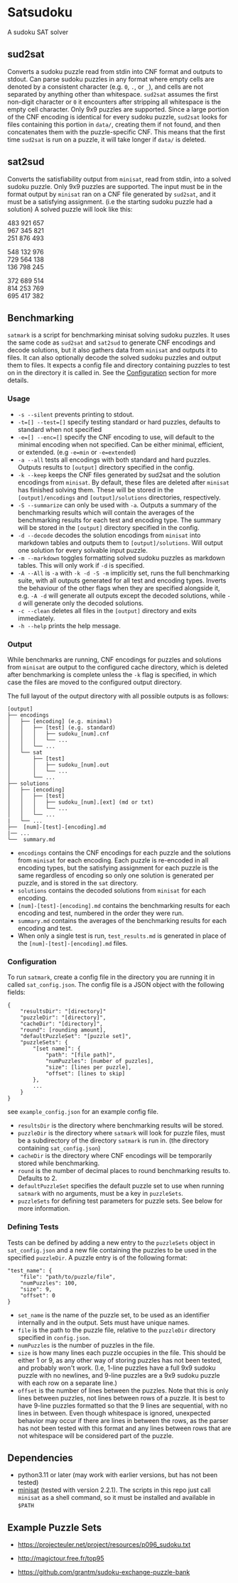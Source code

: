 # Satsudoku
A sudoku SAT solver

## sud2sat
Converts a sudoku puzzle read from stdin into CNF format and outputs to stdout.
Can parse sudoku puzzles in any format where empty cells are denoted by a consistent character (e.g. `0`, `.`, or `_`), and cells are not separated by anything other than whitespace. `sud2sat` assumes the first non-digit character or `0` it encounters after stripping all whitespace is the empty cell character. Only 9x9 puzzles are supported. Since a large portion of the CNF encoding is identical for every sudoku puzzle, `sud2sat` looks for files containing this portion in `data/`, creating them if not found, and then concatenates them with the puzzle-specific CNF. This means that the first time `sud2sat` is run on a puzzle, it will take longer if `data/` is deleted.
## sat2sud
Converts the satisfiability output from `minisat`, read from stdin, into a solved sudoku puzzle.
Only 9x9 puzzles are supported. The input must be in the format output by `minisat` ran on a CNF file generated by `sud2sat`, and it must be a satisfying assignment. (i.e the starting sudoku puzzle had a solution) A solved puzzle will look like this:  

483 921 657  
967 345 821   
251 876 493   

548 132 976  
729 564 138   
136 798 245   
 
372 689 514   
814 253 769   
695 417 382  

## Benchmarking
`satmark` is a script for benchmarking minisat solving sudoku puzzles. It uses the same code as `sud2sat` and `sat2sud` to generate CNF encodings and decode solutions, but it also gathers data from `minisat` and outputs it to files. It can also optionally decode the solved sudoku puzzles and output them to files. It expects a config file and directory containing puzzles to test on in the directory it is called in. See the [Configuration](#configuration) section for more details.
### Usage
-  `-s --silent` prevents printing to stdout.
- `-t=[] --test=[]` specify testing standard or hard puzzles, defaults to standard when not specified
- `-e=[] --enc=[]` specify the CNF encoding to use, will default to the minimal encoding when not specified. Can be either minimal, efficient, or extended. (e.g `-e=min` or `-e=extended`)
- `-a --all` tests all encodings with both standard and hard puzzles. Outputs results to `[output]` directory specified in the config.
- `-k --keep` keeps the CNF files generated by sud2sat and the solution encodings from `minisat`. By default, these files are deleted after `minisat` has finished solving them. These will be stored in the `[output]/encodings` and `[output]/solutions` directories, respectively.
- `-S --summarize` can only be used with `-a`. Outputs a summary of the benchmarking results which will contain the averages of the benchmarking results for each test and encoding type. The summary will be stored in the `[output]` directory specified in the config.
- `-d --decode` decodes the solution encodings from `minisat` into markdown tables and outputs them to `[output]/solutions`. Will output one solution for every solvable input puzzle.
- `-m --markdown` toggles formatting solved sudoku puzzles as markdown tables. This will only work if `-d` is specified.
- `-A --All` is `-a` with `-k -d -S -m` implicitly set, runs the full benchmarking suite, with all outputs generated for all test and encoding types. Inverts the behaviour of the other flags when they are specified alongside it, e.g. `-A -d` will generate all outputs except the decoded solutions, while `-d` will generate only the decoded solutions.
- `-c --clean` deletes all files in the `[output]` directory and exits immediately.
- `-h --help` prints the help message.

### Output
While benchmarks are running, CNF encodings for puzzles and solutions from `minisat` are output to the configured cache directory, which is deleted after benchmarking is complete unless the `-k` flag is specified, in which case the files are moved to the configured output directory.

The full layout of the output directory with all possible outputs is as follows:
```
[output]
├── encodings
│   ├── [encoding] (e.g. minimal)
│   │   ├── [test] (e.g. standard)
│   │   │   ├── sudoku_[num].cnf
│   │   │   └── ...
│   │   └── ...
│   └── sat
│       ├── [test]
│       │   ├── sudoku_[num].out
│       │   └── ...
│       └── ...
├── solutions
│   ├── [encoding]
│   │   ├── [test]
│   │   │   ├── sudoku_[num].[ext] (md or txt)
│   │   │   └── ...
│   │   └── ...
|   └── ...
├──  [num]-[test]-[encoding].md
|── ...
└──  summary.md
```
- `encodings` contains the CNF encodings for each puzzle and the solutions from `minisat` for each encoding. Each puzzle is re-encoded in all encoding types, but the satisfying assignment for each puzzle is the same regardless of encoding so only one solution is generated per puzzle, and is stored in the `sat` directory. 
- `solutions` contains the decoded solutions from `minisat` for each encoding.
- `[num]-[test]-[encoding].md` contains the benchmarking results for each encoding and test, numbered in the order they were run.
- `summary.md` contains the averages of the benchmarking results for each encoding and test.
- When only a single test is run, `test_results.md` is generated in place of the `[num]-[test]-[encoding].md` files. 

### Configuration
To run `satmark`, create a config file in the directory you are running it in called `sat_config.json`. The config file is a JSON object with the following fields:
```
{
    "resultsDir": "[directory]"
    "puzzleDir": "[directory]",
    "cacheDir": "[directory]",
    "round": [rounding amount],
    "defaultPuzzleSet": "[puzzle set]",
    "puzzleSets": {
        "[set name]": {
            "path": "[file path]",
            "numPuzzles": [number of puzzles],
            "size": [lines per puzzle],
            "offset": [lines to skip]
        },
        ...
    }
}
```
see `example_config.json` for an example config file.

- `resultsDir` is the directory where benchmarking results will be stored.
- `puzzleDir` is the directory where `satmark` will look for puzzle files, must be a subdirectory of the directory `satmark` is run in. (the directory containing `sat_config.json`)
- `cacheDir` is the directory where CNF encodings will be temporarily stored while benchmarking.
- `round` is the number of decimal places to round benchmarking results to. Defaults to 2.
- `defaultPuzzleSet` specifies the default puzzle set to use when running `satmark` with no arguments, must be a key in `puzzleSets`.
- `puzzleSets` for defining test parameters for puzzle sets. See below for more information.

### Defining Tests
Tests can be defined by adding a new entry to the `puzzleSets` object in `sat_config.json` and a new file containing the puzzles to be used in the specified `puzzleDir`.
A puzzle entry is of the following format:
```
"test_name": {
    "file": "path/to/puzzle/file",
    "numPuzzles": 100,
    "size": 9,
    "offset": 0
}
```
- `set_name` is the name of the puzzle set, to be used as an identifier internally and in the output. Sets must have unique names.
- `file` is the path to the puzzle file, relative to the `puzzleDir` directory specified in `config.json`.
- `numPuzzles` is the number of puzzles in the file.
- `size` is how many lines each puzzle occupies in the file. This should be either 1 or 9, as any other way of storing puzzles has not been tested, and probably won't work. (I.e, 1-line puzzles have a full 9x9 sudoku puzzle with no newlines, and 9-line puzzles are a 9x9 sudoku puzzle with each row on a separate line.) 
- `offset` is the number of lines between the puzzles. Note that this is only lines between puzzles, not lines between rows of a puzzle. It is best to have 9-line puzzles formatted so that the 9 lines are sequential, with no lines in between. Even though whitespace is ignored, unexpected behavior may occur if there are lines in between the rows, as the parser has not been tested with this format and any lines between rows that are not whitespace will be considered part of the puzzle.

  
## Dependencies
- python3.11 or later (may work with earlier versions, but has not been tested)
- [minisat](http://minisat.se/) (tested with version 2.2.1). The scripts in this repo just call `minisat` as a shell command, so it must be installed and available in `$PATH`

## Example Puzzle Sets
- https://projecteuler.net/project/resources/p096_sudoku.txt

- http://magictour.free.fr/top95

- https://github.com/grantm/sudoku-exchange-puzzle-bank
